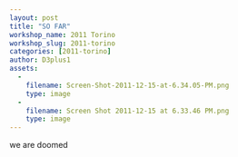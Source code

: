 ```yaml
---
layout: post
title: "SO FAR"
workshop_name: 2011 Torino
workshop_slug: 2011-torino
categories: [2011-torino]
author: D3plus1 
assets:
  -
    filename: Screen-Shot-2011-12-15-at-6.34.05-PM.png
    type: image
  -
    filename: Screen Shot 2011-12-15 at 6.33.46 PM.png
    type: image
---
```

we are doomed
